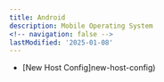 ```yaml
---
title: Android
description: Mobile Operating System
<!-- navigation: false --> 
lastModified: '2025-01-08'
---
```


- [New Host Config]new-host-config)
